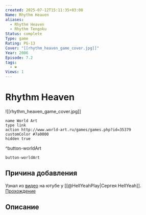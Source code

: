 ```yaml
---
created: 2025-07-12T15:11:35+03:00
Name: Rhythm Heaven
aliases:
  - Rhythm Heaven
  - Rhythm Tengoku
Status: complete
Type: game
Rating: PG-13
Cover: "[[rhythm_heaven_game_cover.jpg]]"
Year: 2006
Episode: 7.2
tags:
  - ❤
Views: 1
---
```


# Rhythm Heaven

![[rhythm_heaven_game_cover.jpg]]


```button
name World Art
type link
action http://www.world-art.ru/games/games.php?id=35379
customColor #7a0000
hidden true
```
^button-worldArt


`button-worldArt`


## Причина добавления

Узнал из [видео](https://youtu.be/JWj3zrSsNXc?si=9purdu8cxM7TNjVQ) на ютубе у [[@HellYeahPlay|Сергея HellYeah]]. [Прохождение](https://youtu.be/AUCh_Nc1blQ?si=45tWvpqETx7UPQug)


## Описание



